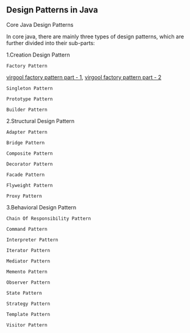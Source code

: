 ## Design Patterns in Java

Core Java Design Patterns

In core java, there are mainly three types of design patterns, which are further divided into their sub-parts:

1.Creation Design Pattern

    Factory Pattern
[virgool factory pattern part - 1](https://virgool.io/@aliabbasifard/design-patterns-1-factories-part-1-oojdgf2xcx1u),
[virgool factory pattern part - 2](https://virgool.io/@aliabbasifard/design-patterns-2-factories-part-2-mzhn8pjumpap)
         
    Singleton Pattern
    
    Prototype Pattern
    
    Builder Pattern

2.Structural Design Pattern

    Adapter Pattern
    
    Bridge Pattern
    
    Composite Pattern
    
    Decorator Pattern
    
    Facade Pattern
    
    Flyweight Pattern
    
    Proxy Pattern

3.Behavioral Design Pattern

    Chain Of Responsibility Pattern
    
    Command Pattern
    
    Interpreter Pattern
    
    Iterator Pattern
    
    Mediator Pattern
    
    Memento Pattern
    
    Observer Pattern
    
    State Pattern
    
    Strategy Pattern
    
    Template Pattern
    
    Visitor Pattern

